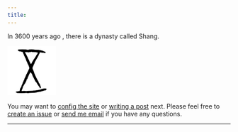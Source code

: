 ```yaml
---
title: 
---
```




In 3600 years ago , there is a dynasty called Shang. 

![logo.png](https://github.com/Pankwo/Pankwo.github.io/blob/master/_posts/logo.png?raw=true)



You may want to [config the site](https://kitian616.github.io/jekyll-TeXt-theme/docs/en/configuration) or [writing a post](https://kitian616.github.io/jekyll-TeXt-theme/docs/en/writing-posts) next. Please feel free to [create an issue](https://github.com/kitian616/jekyll-TeXt-theme/issues) or [send me email](mailto:kitian616@outlook.com) if you have any questions.

<!--more-->

---

